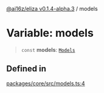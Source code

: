[@ai16z/eliza v0.1.4-alpha.3](../index.md) / models

# Variable: models

> `const` **models**: [`Models`](../type-aliases/Models.md)

## Defined in

[packages/core/src/models.ts:4](https://github.com/ceasar28/starkBuddy/blob/main/starkBuddy_Agent1/packages/core/src/models.ts#L4)
